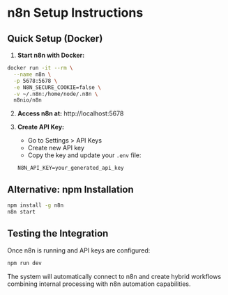 # n8n Setup Instructions

## Quick Setup (Docker)

1. **Start n8n with Docker:**
```bash
docker run -it --rm \
  --name n8n \
  -p 5678:5678 \
  -e N8N_SECURE_COOKIE=false \
  -v ~/.n8n:/home/node/.n8n \
  n8nio/n8n
```

2. **Access n8n at:** http://localhost:5678

3. **Create API Key:**
   - Go to Settings > API Keys
   - Create new API key
   - Copy the key and update your `.env` file:
   ```env
   N8N_API_KEY=your_generated_api_key
   ```

## Alternative: npm Installation

```bash
npm install -g n8n
n8n start
```

## Testing the Integration

Once n8n is running and API keys are configured:

```bash
npm run dev
```

The system will automatically connect to n8n and create hybrid workflows combining internal processing with n8n automation capabilities.